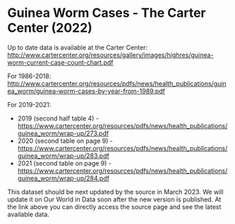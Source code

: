 # Guinea Worm Cases - The Carter Center (2022)

Up to date data is available at the Carter Center:
http://www.cartercenter.org/resources/gallery/images/highres/guinea-worm-current-case-count-chart.pdf

For 1986-2018: 
http://www.cartercenter.org/resources/pdfs/news/health_publications/guinea_worm/guinea-worm-cases-by-year-from-1989.pdf

For 2019-2021:
 - 2019 (second half table 4) -https://www.cartercenter.org/resources/pdfs/news/health_publications/guinea_worm/wrap-up/273.pdf
 - 2020 (second table on page 9) - https://www.cartercenter.org/resources/pdfs/news/health_publications/guinea_worm/wrap-up/283.pdf
 - 2021 (second table on page 9) - https://www.cartercenter.org/resources/pdfs/news/health_publications/guinea_worm/wrap-up/284.pdf

This dataset should be next updated by the source in March 2023. We will update it on Our World in Data soon after the new version is published. At the link above you can directly access the source page and see the latest available data.